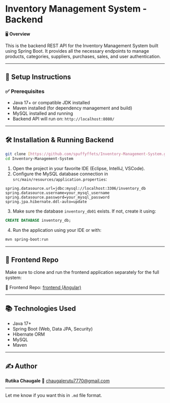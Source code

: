 # Inventory Management System - Backend

🖥️ **Overview**

This is the backend REST API for the Inventory Management System built using Spring Boot.
It provides all the necessary endpoints to manage products, categories, suppliers, purchases, sales, and user authentication.

---

## 🔧 Setup Instructions

### ✅ Prerequisites

* Java 17+ or compatible JDK installed
* Maven installed (for dependency management and build)
* MySQL installed and running
* Backend API will run on: `http://localhost:8080/`

---

## 🛠️ Installation & Running Backend

```bash
git clone [https://github.com/spuffyffets/Inventory-Management-System.git]
cd Inventory-Management-System
```

1. Open the project in your favorite IDE (Eclipse, IntelliJ, VSCode).
2. Configure the MySQL database connection in `src/main/resources/application.properties`:

```properties
spring.datasource.url=jdbc:mysql://localhost:3306/inventory_db
spring.datasource.username=your_mysql_username
spring.datasource.password=your_mysql_password
spring.jpa.hibernate.ddl-auto=update
```

3. Make sure the database `inventory_db01` exists. If not, create it using:

```sql
CREATE DATABASE inventory_db;
```

4. Run the application using your IDE or with:

```bash
mvn spring-boot:run
```

---

## 🔗 Frontend Repo

Make sure to clone and run the frontend application separately for the full system:


🔗 Frontend Repo: [frontend (Angular)](https://github.com/Rutu-TChaugale/Inventory_Management_system_frontend.git)


---

## 📚 Technologies Used

* Java 17+
* Spring Boot (Web, Data JPA, Security)
* Hibernate ORM
* MySQL
* Maven

---

## ✍️ Author

**Rutika Chaugale**
📧 [chaugalerutu7770@gmail.com](mailto:chaugalerutu7770@gmail.com)

---

Let me know if you want this in `.md` file format.
